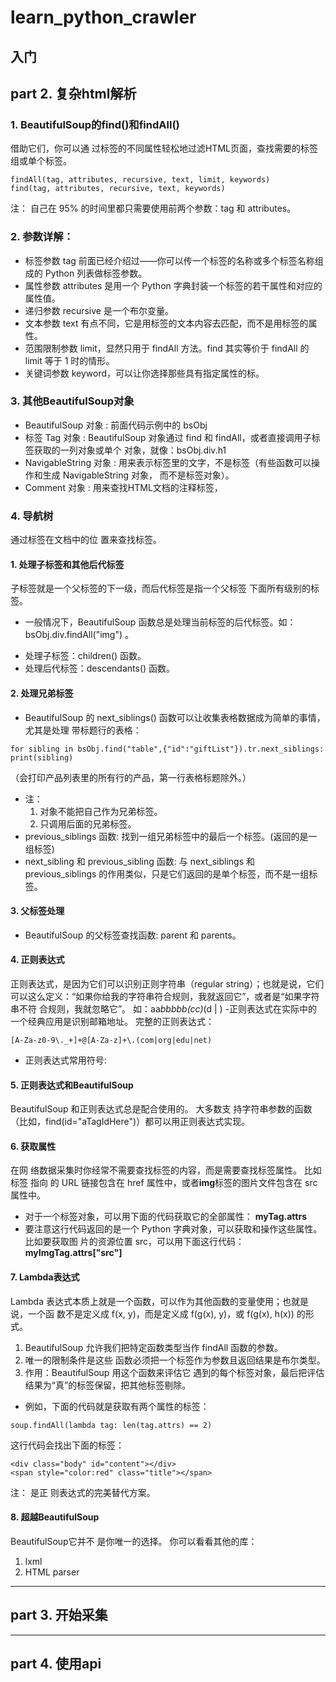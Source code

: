 learn_python_crawler
===
入门
---
## part 2. 复杂html解析
### 1. BeautifulSoup的find()和findAll()

借助它们，你可以通 过标签的不同属性轻松地过滤HTML页面，查找需要的标签组或单个标签。
```
findAll(tag, attributes, recursive, text, limit, keywords)
find(tag, attributes, recursive, text, keywords)
```
  注： 自己在 95% 的时间里都只需要使用前两个参数：tag 和 attributes。
### 2. 参数详解：

- 标签参数 tag 前面已经介绍过——你可以传一个标签的名称或多个标签名称组成的 Python 列表做标签参数。
- 属性参数 attributes 是用一个 Python 字典封装一个标签的若干属性和对应的属性值。
- 递归参数 recursive 是一个布尔变量。
- 文本参数 text 有点不同，它是用标签的文本内容去匹配，而不是用标签的属性。
- 范围限制参数 limit，显然只用于 findAll 方法。find 其实等价于 findAll 的 limit 等于 1 时的情形。
- 关键词参数 keyword，可以让你选择那些具有指定属性的标。
### 3. 其他BeautifulSoup对象

- BeautifulSoup 对象
    : 前面代码示例中的 bsObj
- 标签 Tag 对象
    : BeautifulSoup 对象通过 find 和 findAll，或者直接调用子标签获取的一列对象或单个 对象，就像：bsObj.div.h1
- NavigableString 对象
    : 用来表示标签里的文字，不是标签（有些函数可以操作和生成 NavigableString 对象， 而不是标签对象）。
- Comment 对象
    : 用来查找HTML文档的注释标签，<!-- 像这样 -->
### 4. 导航树

通过标签在文档中的位 置来查找标签。
#### 1. 处理子标签和其他后代标签
子标签就是一个父标签的下一级，而后代标签是指一个父标签 下面所有级别的标签。
- 一般情况下，BeautifulSoup 函数总是处理当前标签的后代标签。如：bsObj.div.findAll("img") 。
+ 处理子标签：children() 函数。
+ 处理后代标签：descendants() 函数。
#### 2. 处理兄弟标签
- BeautifulSoup 的 next_siblings() 函数可以让收集表格数据成为简单的事情，尤其是处理 带标题行的表格：
```
for sibling in bsObj.find("table",{"id":"giftList"}).tr.next_siblings: print(sibling)
```
（会打印产品列表里的所有行的产品，第一行表格标题除外。）
- 注：
    1. 对象不能把自己作为兄弟标签。
    2. 只调用后面的兄弟标签。
- previous_siblings 函数: 
    找到一组兄弟标签中的最后一个标签。(返回的是一组标签)
- next_sibling 和 previous_sibling 函数:
    与 next_siblings 和 previous_siblings 的作用类似，只是它们返回的是单个标签，而不是一组标签。
#### 3. 父标签处理

- BeautifulSoup 的父标签查找函数:
    parent 和 parents。
#### 4. 正则表达式

正则表达式，是因为它们可以识别正则字符串（regular string）；也就是说，它们 可以这么定义：“如果你给我的字符串符合规则，我就返回它”，或者是“如果字符串不符 合规则，我就忽略它”。
如：aa*bbbbb(cc)*(d | )
-正则表达式在实际中的一个经典应用是识别邮箱地址。
    完整的正则表达式：

```
[A-Za-z0-9\._+]+@[A-Za-z]+\.(com|org|edu|net)
```
- 正则表达式常用符号:
#### 5. 正则表达式和BeautifulSoup

BeautifulSoup 和正则表达式总是配合使用的。
大多数支 持字符串参数的函数（比如，find(id="aTagIdHere")）都可以用正则表达式实现。

#### 6. 获取属性

在网 络数据采集时你经常不需要查找标签的内容，而是需要查找标签属性。
比如标签 <a> 指向 的 URL 链接包含在 href 属性中，或者**img**标签的图片文件包含在 src 属性中。

- 对于一个标签对象，可以用下面的代码获取它的全部属性：
	**myTag.attrs**
- 要注意这行代码返回的是一个 Python 字典对象，可以获取和操作这些属性。比如要获取图 片的资源位置 src，可以用下面这行代码：
	**myImgTag.attrs["src"]**
#### 7. Lambda表达式
Lambda 表达式本质上就是一个函数，可以作为其他函数的变量使用；也就是说，一个函 数不是定义成 f(x, y)，而是定义成 f(g(x), y)，或 f(g(x), h(x)) 的形式。<br>
1. BeautifulSoup 允许我们把特定函数类型当作 findAll 函数的参数。
2. 唯一的限制条件是这些 函数必须把一个标签作为参数且返回结果是布尔类型。
3. 作用：BeautifulSoup 用这个函数来评估它 遇到的每个标签对象，最后把评估结果为“真”的标签保留，把其他标签剔除。
- 例如，下面的代码就是获取有两个属性的标签：
```
soup.findAll(lambda tag: len(tag.attrs) == 2) 
```

这行代码会找出下面的标签：

```
<div class="body" id="content"></div>
<span style="color:red" class="title"></span>
```
注： 是正 则表达式的完美替代方案。
#### 8. 超越BeautifulSoup
BeautifulSoup它并不 是你唯一的选择。
你可以看看其他的库：
1. lxml
2. HTML parser
---
## part 3. 开始采集
---
## part 4. 使用api
